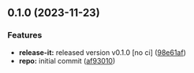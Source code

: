 

## 0.1.0 (2023-11-23)


### Features

* **release-it:** released version v0.1.0 [no ci] ([98e61af](https://github.com/mbellamj/monorepo-config/commit/98e61afc3a7d685935f9d4eee40e9058447cdf82))
* **repo:** initial commit ([af93010](https://github.com/mbellamj/monorepo-config/commit/af93010ca550bf37e629052a65fcb7028b5be054))